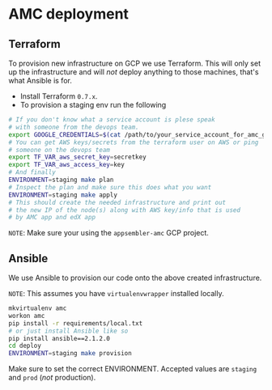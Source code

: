 # AMC deployment


## Terraform

To provision new infrastructure on GCP we use Terraform. This will only set up the
infrastructure and will *not* deploy anything to those machines, that's what Ansible
is for.

- Install Terraform `0.7.x`.
- To provision a staging env run the following

```bash
# If you don't know what a service account is plese speak
# with someone from the devops team.
export GOOGLE_CREDENTIALS=$(cat /path/to/your_service_account_for_amc_gcp_project.json)
# You can get AWS keys/secrets from the terraform user on AWS or ping
# someone on the devops team
export TF_VAR_aws_secret_key=secretkey
export TF_VAR_aws_access_key=key
# And finally
ENVIRONMENT=staging make plan
# Inspect the plan and make sure this does what you want
ENVIRONMENT=staging make apply
# This should create the needed infrastructure and print out
# the new IP of the node(s) along with AWS key/info that is used
# by AMC app and edX app
```

`NOTE`: Make sure your  using the `appsembler-amc` GCP project.

## Ansible

We use Ansible to provision our code onto the above created infrastructure.

`NOTE`: This assumes you have `virtualenvwrapper` installed locally.

```bash
mkvirtualenv amc
workon amc
pip install -r requirements/local.txt
# or just install Ansible like so
pip install ansible==2.1.2.0
cd deploy
ENVIRONMENT=staging make provision
```

Make sure to set the correct ENVIRONMENT. Accepted values are `staging` and `prod` (*not* production).

